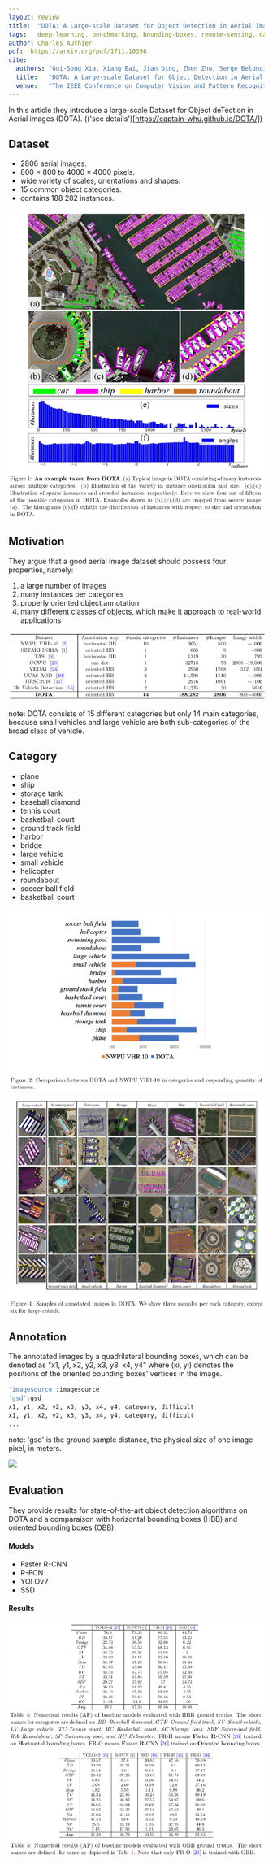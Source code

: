 ```yaml
---
layout: review
title:  "DOTA: A Large-scale Dataset for Object Detection in Aerial Images"
tags:   deep-learning, benchmarking, bounding-boxes, remote-sensing, dataset
author: Charles Authier
pdf:  https://arxiv.org/pdf/1711.10398
cite:
  authors: "Gui-Song Xia, Xiang Bai, Jian Ding, Zhen Zhu, Serge Belongie, Jiebo Luo, Mihai Datcu, Marcello Pelillo, Liangpei Zhang"
  title:   "DOTA: A Large-scale Dataset for Object Detection in Aerial Images"
  venue:   "The IEEE Conference on Computer Vision and Pattern Recognition (CVPR, June, 2018 "
---
```


In this article they introduce a large-scale Dataset for Object deTection in Aerial images (DOTA).
(('see details')[https://captain-whu.github.io/DOTA/])

## Dataset

* 2806 aerial images.
*  800 × 800 to 4000 × 4000 pixels.
* wide variety of scales, orientations and shapes.
* 15 common object categories.
* contains 188 282 instances.

![](/article/images/DOTA/dota_example.png)

## Motivation

They argue that a good aerial image dataset should possess four properties, namely:
1) a large number of images
2) many instances per categories
3) properly oriented object annotation
4) many different classes of objects, which make it approach to real-world applications

![](/article/images/DOTA/dota_dataset.png)

note: DOTA consists of 15 different categories but only 14 main categories, because small vehicles and large vehicle are both sub-categories of the broad class of vehicle.

## Category
- plane
- ship
- storage tank
- baseball diamond
- tennis court
- basketball court
- ground track field
- harbor
- bridge
- large vehicle
- small vehicle
- helicopter
- roundabout
- soccer ball field
- basketball court

![](/article/images/DOTA/dota_classes.png)

![](/article/images/DOTA/dota_samples.png)

## Annotation

The annotated images by a quadrilateral bounding boxes, which can be denoted as "x1, y1, x2, y2, x3, y3, x4, y4" where (xi, yi) denotes the positions of the oriented bounding boxes' vertices in the image.

```bash
'imagesource':imagesource
'gsd':gsd
x1, y1, x2, y2, x3, y3, x4, y4, category, difficult
x1, y1, x2, y2, x3, y3, x4, y4, category, difficult
...						
```
note: 'gsd' is the ground sample distance, the physical size of one image pixel, in meters.

![](/article/images/DOTA/dota_HOBB.png)

## Evaluation

They provide results for state-of-the-art object detection algorithms on DOTA and a comparaison with horizontal bounding boxes (HBB) and oriented bounding boxes (OBB).

#### Models

* Faster R-CNN
* R-FCN
* YOLOv2
* SSD

#### Results

![](/article/images/DOTA/dota_r_HBB.png)
![](/article/images/DOTA/dota_r_OBB.png)
